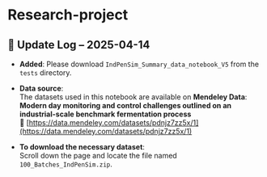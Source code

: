 # Research-project

## 📅 Update Log – 2025-04-14

- **Added**: Please download `IndPenSim_Summary_data_notebook_V5` from the `tests` directory.

- **Data source**:  
  The datasets used in this notebook are available on **Mendeley Data**:  
  **Modern day monitoring and control challenges outlined on an industrial-scale benchmark fermentation process**  
  🔗 [https://data.mendeley.com/datasets/pdnjz7zz5x/1](https://data.mendeley.com/datasets/pdnjz7zz5x/1)

- **To download the necessary dataset**:  
  Scroll down the page and locate the file named `100_Batches_IndPenSim.zip`.
